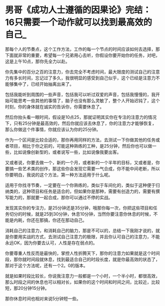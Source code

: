 # 男哥《成功人士遵循的因果论》完结：16只需要一个动作就可以找到最高效的自己_

那每个人的节奏点，这个工作方法，工作的每一个节点的时间应该如何去选择，那下面就非常的重要，希望每一个兄弟用心去听，你假设你要开始你的任务，对吧，这是上午10点，那你先全力以赴。

你先集中的百分之百的注意力，你去完全不考虑时间，最大限度的测试自己的注意力有多长时间，忘记过了多久，我很明显的感受到自己似乎，这个已经是注意力不能够集中了，已经开始抽离出来了。

包括我能听到周围的一些声音，包括我可以听过双爱的声音，包括我慢慢的，我开始可能思考一些其他的事情了，脑子也没有那么灵敏了，整个人开始迟钝了，这个时刻，你的身体就在诚实的告诉你，你需要休息了。

然后你抬头看一眼时间，假设是10点25，那就证明其实你在专注的注意力的情况下，只有25分钟是最高效的，然后你就应该去休息了，你的注意力才能够恢复，那么你做这个件事情，你就应该认为你的25分钟。

作为一个区间是比较合适的，那你再用同样的方法，去测试一下你做其他的任务或者项目，相比于你之前的，可能这种熟练的工种，是25分钟，然后你也可以做一些，比如说像创新型的，或者说写一些，比如说像我要出客。

又或者说，你要去做一个，新的一个月，或者新的一个半年的目标，又或者是，你要搞一些艺术类的创作，那这些你会发现它需要一气合成，你不能中间老断，所以你要明白，我说的这个方法，第一种方法适用于什么呢。

适用于你找寻节奏，一定要在一个你熟练的，类似于车间化的，类似于这种便于归纳类的，这种项目和任务是适合的，但如果你是那种，需要有创造力的，需要有撰写能力的，那就要一起合成，那你可以通过不停的实战。

发现其实你的专注力，是25分钟还是35分钟，哦那你每一次，你把这些项目和任务切分的时候，就是25到30分钟，休息10分钟，当然你要注意你休息的时候，不能是内耗，你还在那搞，你还在那动自己。

消耗自己的注意力，和消耗自己的脑力，那是不可以的，总结一下我刚才说的，就是你要用实战的方式，去测试自己注意力的极限，并且你认可自己的注意力，不能永远OK，因为你要去认可，人性是存在弱点的。

你要尊重人性反而是最快的，掌控人性折腾天下，那你的注意力如果就是这个时间段，那你就时间段就休息，找到最适合自己的时段长度，就是你最高效的状态了，那对于这个方法呢，还有一个2。0的版本。

就是如果时段比较长，你说我注意力一般都是一个小时，一个半小时，都很高效，那么时段之间的休息也可以相对长，如果你的这个时间和时间之间，比较近，比较短，那20分钟15分钟。

那你休息时间也相对来说5分钟短一些。